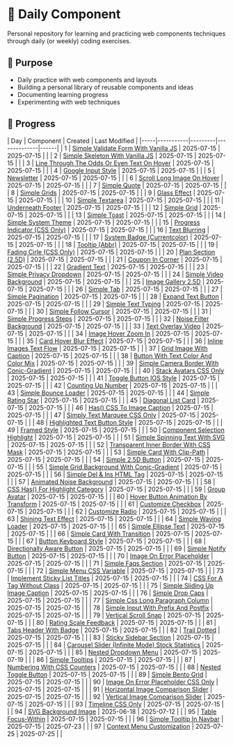 # :snake: Daily Component

Personal repository for learning and practicing web components techniques through daily (or weekly) coding exercises.

## 🎯 Purpose

- Daily practice with web components and layouts
- Building a personal library of reusable components and ideas
- Documenting learning progress
- Experimenting with web techniques

## 📅 Progress

<!-- PROGRESS TABLE START -->
| Day | Component | Created | Last Modified |
|-----|-----------|---------|--------------|------|
| 1  | [Simple Validate Form With Vanilla JS](./001.Simple%20Validate%20Form%20With%20Vanilla%20JS) | 2025-07-15 | 2025-07-15 |   |
| 2  | [Simple Skeleton With Vanilla JS](./002.Simple%20Skeleton%20With%20Vanilla%20JS) | 2025-07-15 | 2025-07-15 |   |
| 3  | [Line Through The Odds Or Even Text On Hover](./003.Line%20Through%20The%20Odds%20Or%20Even%20Text%20On%20Hover) | 2025-07-15 | 2025-07-15 |   |
| 4  | [Google Input Style](./004.Google%20Input%20Style) | 2025-07-15 | 2025-07-15 |   |
| 5  | [Newsletter](./005.Newsletter) | 2025-07-15 | 2025-07-15 |   |
| 6  | [Scroll Long Image On Hover](./006.Scroll%20Long%20Image%20On%20Hover) | 2025-07-15 | 2025-07-15 |   |
| 7  | [Simple Quote](./007.Simple%20Quote) | 2025-07-15 | 2025-07-15 |   |
| 8  | [Simple Grids](./008.Simple%20Grids) | 2025-07-15 | 2025-07-15 |   |
| 9  | [Glass Effect](./009.Glass%20Effect) | 2025-07-15 | 2025-07-15 |   |
| 10  | [Simple Textarea](./010.Simple%20Textarea%20) | 2025-07-15 | 2025-07-15 |   |
| 11  | [Underneath Footer](./011.Underneath%20Footer) | 2025-07-15 | 2025-07-15 |   |
| 12  | [Simple Grid](./012.Simple%20Grid%20) | 2025-07-15 | 2025-07-15 |   |
| 13  | [Simple Toast](./013.Simple%20Toast) | 2025-07-15 | 2025-07-15 |   |
| 14  | [Simple System Theme](./014.Simple%20System%20Theme) | 2025-07-15 | 2025-07-15 |   |
| 15  | [Progress Indicator (CSS Only)](./015.Progress%20Indicator%20(CSS%20Only)) | 2025-07-15 | 2025-07-15 |   |
| 16  | [Text Blurring](./016.Text%20Blurring) | 2025-07-15 | 2025-07-15 |   |
| 17  | [System Badge (Currentcolor)](./017.System%20Badge%20(Currentcolor)) | 2025-07-15 | 2025-07-15 |   |
| 18  | [Tooltip (Abbr)](./018.Tooltip%20(Abbr)) | 2025-07-15 | 2025-07-15 |   |
| 19  | [Fading Cirle (CSS Only)](./019.Fading%20Cirle%20(CSS%20Only)) | 2025-07-15 | 2025-07-15 |   |
| 20  | [Plan Section (2.5D)](./020.Plan%20Section%20(2.5D)) | 2025-07-15 | 2025-07-15 |   |
| 21  | [Coupon In Corner](./021.Coupon%20In%20Corner) | 2025-07-15 | 2025-07-15 |   |
| 22  | [Gradient Text](./022.Gradient%20Text) | 2025-07-15 | 2025-07-15 |   |
| 23  | [Simple Privacy Dropdown](./023.Simple%20Privacy%20Dropdown%20) | 2025-07-15 | 2025-07-15 |   |
| 24  | [Simple Video Background](./024.Simple%20Video%20Background) | 2025-07-15 | 2025-07-15 |   |
| 25  | [Image Gallery 2.5D](./025.Image%20Gallery%202.5D) | 2025-07-15 | 2025-07-15 |   |
| 26  | [Simple Tab](./026.Simple%20Tab) | 2025-07-15 | 2025-07-15 |   |
| 27  | [Simple Pagination](./027.Simple%20Pagination) | 2025-07-15 | 2025-07-15 |   |
| 28  | [Expand Text Button](./028.Expand%20Text%20Button) | 2025-07-15 | 2025-07-15 |   |
| 29  | [Simple Text Typing](./029.Simple%20Text%20Typing) | 2025-07-15 | 2025-07-15 |   |
| 30  | [Simple Follow Cursor](./030.Simple%20Follow%20Cursor) | 2025-07-15 | 2025-07-15 |   |
| 31  | [Simple Progress Steps](./031.Simple%20Progress%20Steps) | 2025-07-15 | 2025-07-15 |   |
| 32  | [Noise Filter Background](./032.Noise%20Filter%20Background) | 2025-07-15 | 2025-07-15 |   |
| 33  | [Text Overlay Video](./033.Text%20Overlay%20Video) | 2025-07-15 | 2025-07-15 |   |
| 34  | [Image Hover Zoom In](./034.Image%20Hover%20Zoom%20In) | 2025-07-15 | 2025-07-15 |   |
| 35  | [Card Hover Blur Effect](./035.Card%20Hover%20Blur%20Effect) | 2025-07-15 | 2025-07-15 |   |
| 36  | [Inline Images Text Flow](./036.Inline%20Images%20Text%20Flow) | 2025-07-15 | 2025-07-15 |   |
| 37  | [Grid Image With Caption](./037.Grid%20Image%20With%20Caption) | 2025-07-15 | 2025-07-15 |   |
| 38  | [Button With Text Color And Color Mix](./038.Button%20With%20Text%20Color%20And%20Color%20Mix) | 2025-07-15 | 2025-07-15 |   |
| 39  | [Simple Camera Border With Conic-Gradient](./039.Simple%20Camera%20Border%20With%20Conic-Gradient) | 2025-07-15 | 2025-07-15 |   |
| 40  | [Stack Avatars CSS Only](./040.Stack%20Avatars%20CSS%20Only) | 2025-07-15 | 2025-07-15 |   |
| 41  | [Toggle Button IOS Style](./041.Toggle%20Button%20IOS%20Style) | 2025-07-15 | 2025-07-15 |   |
| 42  | [Counting Up Number](./042.Counting%20Up%20Number) | 2025-07-15 | 2025-07-15 |   |
| 43  | [Simple Bounce Loader](./043.Simple%20Bounce%20Loader) | 2025-07-15 | 2025-07-15 |   |
| 44  | [Simple Rating Star](./044.Simple%20Rating%20Star) | 2025-07-15 | 2025-07-15 |   |
| 45  | [Diagonal List Card](./045.Diagonal%20List%20Card) | 2025-07-15 | 2025-07-15 |   |
| 46  | [Has() CSS To Image Caption](./046.Has()%20CSS%20To%20Image%20Caption) | 2025-07-15 | 2025-07-15 |   |
| 47  | [Simply Text Marquee CSS Only](./047.Simply%20Text%20Marquee%20CSS%20Only) | 2025-07-15 | 2025-07-15 |   |
| 48  | [Highlighted Text Button Style](./048.Highlighted%20Text%20Button%20Style) | 2025-07-15 | 2025-07-15 |   |
| 49  | [Framed Style](./049.Framed%20Style) | 2025-07-15 | 2025-07-15 |   |
| 50  | [Component Selection Highlight](./050.Component%20Selection%20Highlight) | 2025-07-15 | 2025-07-15 |   |
| 51  | [Simple Spinning Text With SVG](./051.Simple%20Spinning%20Text%20With%20SVG) | 2025-07-15 | 2025-07-15 |   |
| 52  | [Transparent Inner Border With CSS Mask](./052.Transparent%20Inner%20Border%20With%20CSS%20Mask) | 2025-07-15 | 2025-07-15 |   |
| 53  | [Simple Card With Clip-Path](./053.Simple%20Card%20With%20Clip-Path) | 2025-07-15 | 2025-07-15 |   |
| 54  | [Simple 2.5D Button](./054.Simple%202.5D%20Button) | 2025-07-15 | 2025-07-15 |   |
| 55  | [Simple Grid Background With Conic-Gradient](./055.Simple%20Grid%20Background%20With%20Conic-Gradient) | 2025-07-15 | 2025-07-15 |   |
| 56  | [Simple Del & Ins HTML Tag](./056.Simple%20Del%20%26%20Ins%20HTML%20Tag) | 2025-07-15 | 2025-07-15 |   |
| 57  | [Animated Noise Background](./057.Animated%20Noise%20Background) | 2025-07-15 | 2025-07-15 |   |
| 58  | [CSS Has() For Highlight Category](./058.CSS%20Has()%20For%20Highlight%20Category) | 2025-07-15 | 2025-07-15 |   |
| 59  | [Group Avatar](./059.Group%20Avatar) | 2025-07-15 | 2025-07-15 |   |
| 60  | [Hover Button Animation By Transform](./060.Hover%20Button%20Animation%20By%20Transform%20) | 2025-07-15 | 2025-07-15 |   |
| 61  | [Customize Checkbox](./061.Customize%20Checkbox) | 2025-07-15 | 2025-07-15 |   |
| 62  | [Customize Radio](./062.Customize%20Radio) | 2025-07-15 | 2025-07-15 |   |
| 63  | [Shining Text Effect](./063.Shining%20Text%20Effect) | 2025-07-15 | 2025-07-15 |   |
| 64  | [Simple Waving Loader](./064.Simple%20Waving%20Loader) | 2025-07-15 | 2025-07-15 |   |
| 65  | [Simple Ellipse Text](./065.Simple%20Ellipse%20Text) | 2025-07-15 | 2025-07-15 |   |
| 66  | [Simple Card With Transition](./066.Simple%20Card%20With%20Transition) | 2025-07-15 | 2025-07-15 |   |
| 67  | [Button Keyboard Style](./067.Button%20Keyboard%20Style) | 2025-07-15 | 2025-07-15 |   |
| 68  | [Directionally Aware Button](./068.Directionally%20Aware%20Button) | 2025-07-15 | 2025-07-15 |   |
| 69  | [Simple Notify Button](./069.Simple%20Notify%20Button) | 2025-07-15 | 2025-07-15 |   |
| 70  | [Image On Error Placeholder](./070.Image%20On%20Error%20Placeholder) | 2025-07-15 | 2025-07-15 |   |
| 71  | [Simple Faqs Section](./071.Simple%20Faqs%20Section) | 2025-07-15 | 2025-07-15 |   |
| 72  | [Simple Menu CSS Variable](./072.Simple%20Menu%20CSS%20Variable) | 2025-07-15 | 2025-07-15 |   |
| 73  | [Implement Sticky List Titles](./073.Implement%20Sticky%20List%20Titles) | 2025-07-15 | 2025-07-15 |   |
| 74  | [CSS For A Tag Without Class](./074.CSS%20For%20A%20Tag%20Without%20Class) | 2025-07-15 | 2025-07-15 |   |
| 75  | [Simple Sliding Up Image Caption](./075.Simple%20Sliding%20Up%20Image%20Caption) | 2025-07-15 | 2025-07-15 |   |
| 76  | [Simple Drop Caps](./076.Simple%20Drop%20Caps) | 2025-07-15 | 2025-07-15 |   |
| 77  | [Simple Css Long Paragraph Column](./077.Simple%20Css%20Long%20Paragraph%20Column) | 2025-07-15 | 2025-07-15 |   |
| 78  | [Simple Input With Prefix And Postfix](./078.Simple%20Input%20With%20Prefix%20And%20Postfix) | 2025-07-15 | 2025-07-15 |   |
| 79  | [Vertical Scroll Snap](./079.Vertical%20Scroll%20Snap) | 2025-07-15 | 2025-07-15 |   |
| 80  | [Rating Scale Feedback](./080.Rating%20Scale%20Feedback) | 2025-07-15 | 2025-07-15 |   |
| 81  | [Tabs Header With Badge](./081.Tabs%20Header%20With%20Badge) | 2025-07-15 | 2025-07-15 |   |
| 82  | [Trail Dotted](./082.Trail%20Dotted) | 2025-07-15 | 2025-07-15 |   |
| 83  | [Sticky Sidebar Section](./083.Sticky%20Sidebar%20Section) | 2025-07-15 | 2025-07-15 |   |
| 84  | [Carousel Slider (Infinite Mode) Stock Statistics](./084.Carousel%20Slider%20(Infinite%20Mode)%20Stock%20Statistics) | 2025-07-15 | 2025-07-15 |   |
| 85  | [Nested Dropdown Menu](./085.Nested%20Dropdown%20Menu) | 2025-07-15 | 2025-07-19 |   |
| 86  | [Simple Tooltips](./086.Simple%20Tooltips) | 2025-07-15 | 2025-07-15 |   |
| 87  | [Numbering With CSS Counters](./087.Numbering%20With%20CSS%20Counters) | 2025-07-15 | 2025-07-15 |   |
| 88  | [Nested Toggle Button](./088.Nested%20Toggle%20Button) | 2025-07-15 | 2025-07-15 |   |
| 89  | [Simple Bento Grid](./089.Simple%20Bento%20Grid) | 2025-07-15 | 2025-07-15 |   |
| 90  | [Image On Error Placeholder CSS Only](./090.Image%20On%20Error%20Placeholder%20CSS%20Only) | 2025-07-15 | 2025-07-15 |   |
| 91  | [Horizontal Image Comparison Slider](./091.Horizontal%20Image%20Comparison%20Slider) | 2025-07-15 | 2025-07-15 |   |
| 92  | [Vertical Image Comparison Slider](./092.Vertical%20Image%20Comparison%20Slider) | 2025-07-15 | 2025-07-15 |   |
| 93  | [Timeline CSS Only](./093.Timeline%20CSS%20Only) | 2025-07-15 | 2025-07-15 |   |
| 94  | [SVG Background Image](./094.SVG%20Background%20Image) | 2025-06-18 | 2025-07-12 |   |
| 95  | [Table Focus-Within](./095.Table%20Focus-Within) | 2025-07-15 | 2025-07-15 |   |
| 96  | [Simple Tooltip In Navbar](./096.Simple%20Tooltip%20In%20Navbar) | 2025-07-15 | 2025-07-23 |   |
| 97  | [Context Menu Customization](./097.Context%20Menu%20Customization) | 2025-07-25 | 2025-07-25 |   |
<!-- PROGRESS TABLE END -->

